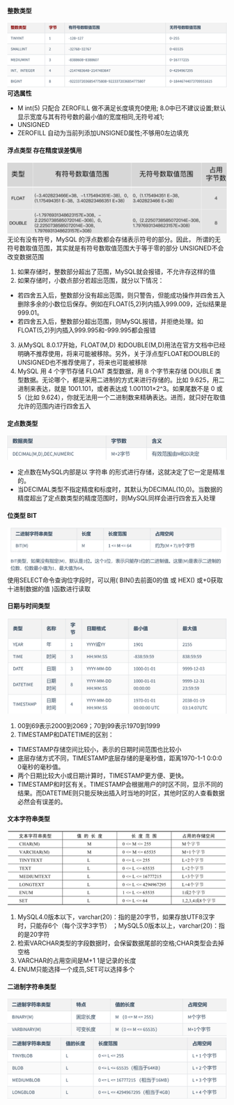 #### **整数类型**
![](images/screenshot_1646646745468.png)
**可选属性**
* M int(5) 只配合 ZEROFILL 做不满足长度填充0使用; 8.0中已不建议设置;默认显示宽度与其有符号数的最小值的宽度相同,无符号减1;
* UNSIGNED
* ZEROFILL 自动为当前列添加UNSIGNED属性;不够用0左边填充
#### **浮点类型 存在精度误差慎用**
![](images/screenshot_1646648750899.png)
无论有没有符号，MySQL 的浮点数都会存储表示符号的部分。因此， 所谓的无符号数取值范围，其实就是有符号数取值范围大于等于零的部分
UNSIGNED不会改变数据范围
1. 如果存储时，整数部分超出了范围，MySQL就会报错，不允许存这样的值
2. 如果存储时，小数点部分若超出范围，就分以下情况：
* 若四舍五入后，整数部分没有超出范围，则只警告，但能成功操作并四舍五入删除多余的小数位后保存。例如在FLOAT(5,2)列内插入999.009，近似结果是999.01。
* 若四舍五入后，整数部分超出范围，则MySQL报错，并拒绝处理。如FLOAT(5,2)列内插入999.995和-999.995都会报错
3. 从MySQL 8.0.17开始，FLOAT(M,D) 和DOUBLE(M,D)用法在官方文档中已经明确不推荐使用，将来可能被移除。另外，关于浮点型FLOAT和DOUBLE的UNSIGNED也不推荐使用了，将来也可能被移除
4. MySQL 用 4 个字节存储 FLOAT 类型数据，用 8 个字节来存储 DOUBLE 类型数据。无论哪个，都是采用二进制的方式来进行存储的。比如 9.625，用二进制来表达，就是 1001.101，或者表达成 1.001101×2^3。如果尾数不是 0 或 5（比如 9.624），你就无法用一个二进制数来精确表达。进而，就只好在取值允许的范围内进行四舍五入
#### **定点数类型**
![](images/screenshot_1646717683239.png)
* 定点数在MySQL内部是以 字符串 的形式进行存储，这就决定了它一定是精准的。
* 当DECIMAL类型不指定精度和标度时，其默认为DECIMAL(10,0)。当数据的精度超出了定点数类型的精度范围时，则MySQL同样会进行四舍五入处理
#### **位类型 BIT**
![](images/screenshot_1646732720407.png)
使用SELECT命令查询位字段时，可以用( BIN()去前面0的值 或 HEX() 或+0获取十进制数据的值 )函数进行读取
#### **日期与时间类型**
![](images/screenshot_1646971661856.png)
1. 00到69表示2000到2069；70到99表示1970到1999
2. TIMESTAMP和DATETIME的区别：
* TIMESTAMP存储空间比较小，表示的日期时间范围也比较小
* 底层存储方式不同，TIMESTAMP底层存储的是毫秒值，距离1970-1-1 0:0:0 0毫秒的毫秒值。
* 两个日期比较大小或日期计算时，TIMESTAMP更方便、更快。
* TIMESTAMP和时区有关。TIMESTAMP会根据用户的时区不同，显示不同的结果。而DATETIME则只能反映出插入时当地的时区，其他时区的人查看数据必然会有误差的。
#### **文本字符串类型**
![](images/screenshot_1646978488261.png)
1. MySQL4.0版本以下，varchar(20)：指的是20字节，如果存放UTF8汉字时，只能存6个（每个汉字3字节） ；MySQL5.0版本以上，varchar(20)：指的是20字符
2. 检索VARCHAR类型的字段数据时，会保留数据尾部的空格;CHAR类型会去掉空格
3. VARCHAR的占用空间是M+1 1是记录的长度
4. ENUM只能选择一个成员,SET可以选择多个
#### **二进制字符串类型**
![](images/screenshot_1646983513018.png)
![](images/screenshot_1646983525825.png)
